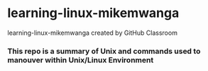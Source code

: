 # learning-linux-mikemwanga
learning-linux-mikemwanga created by GitHub Classroom

### This repo is a summary of Unix and commands used to manouver within Unix/Linux Environment
